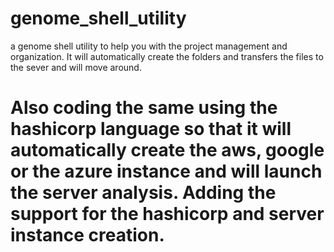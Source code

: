 # genome_shell_utility
a genome shell utility to help you with the project management and organization. It will automatically create the folders and transfers the files to the sever and will move around. 
# Also coding the same using the hashicorp language so that it will automatically create the aws, google or the azure instance and will launch the server analysis. Adding the support for the hashicorp and server instance creation. 
